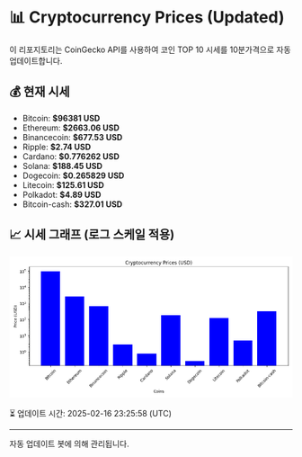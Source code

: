 
# 📊 Cryptocurrency Prices (Updated)

이 리포지토리는 CoinGecko API를 사용하여 코인 TOP 10 시세를 10분가격으로 자동 업데이트합니다.

## 💰 현재 시세
- Bitcoin: **$96381 USD**
- Ethereum: **$2663.06 USD**
- Binancecoin: **$677.53 USD**
- Ripple: **$2.74 USD**
- Cardano: **$0.776262 USD**
- Solana: **$188.45 USD**
- Dogecoin: **$0.265829 USD**
- Litecoin: **$125.61 USD**
- Polkadot: **$4.89 USD**
- Bitcoin-cash: **$327.01 USD**

## 📈 시세 그래프 (로그 스케일 적용)
![Crypto Prices](crypto_prices.png)

⏳ 업데이트 시간: 2025-02-16 23:25:58 (UTC)

---
자동 업데이트 봇에 의해 관리됩니다.
